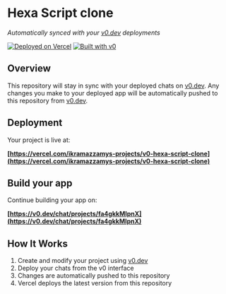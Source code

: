 # Hexa Script clone

*Automatically synced with your [v0.dev](https://v0.dev) deployments*

[![Deployed on Vercel](https://img.shields.io/badge/Deployed%20on-Vercel-black?style=for-the-badge&logo=vercel)](https://vercel.com/ikramazzamys-projects/v0-hexa-script-clone)
[![Built with v0](https://img.shields.io/badge/Built%20with-v0.dev-black?style=for-the-badge)](https://v0.dev/chat/projects/fa4gkkMIpnX)

## Overview

This repository will stay in sync with your deployed chats on [v0.dev](https://v0.dev).
Any changes you make to your deployed app will be automatically pushed to this repository from [v0.dev](https://v0.dev).

## Deployment

Your project is live at:

**[https://vercel.com/ikramazzamys-projects/v0-hexa-script-clone](https://vercel.com/ikramazzamys-projects/v0-hexa-script-clone)**

## Build your app

Continue building your app on:

**[https://v0.dev/chat/projects/fa4gkkMIpnX](https://v0.dev/chat/projects/fa4gkkMIpnX)**

## How It Works

1. Create and modify your project using [v0.dev](https://v0.dev)
2. Deploy your chats from the v0 interface
3. Changes are automatically pushed to this repository
4. Vercel deploys the latest version from this repository